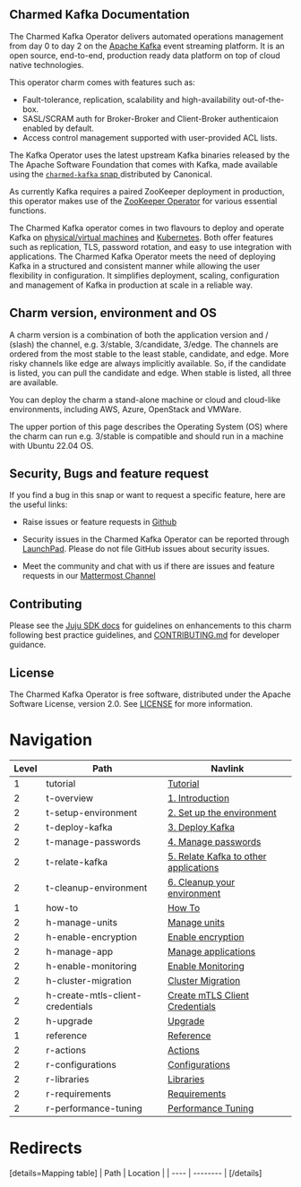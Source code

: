 ## Charmed Kafka Documentation

The Charmed Kafka Operator delivers automated operations management from day 0 to day 2 on the [Apache Kafka](https://kafka.apache.org) event streaming platform. It is an open source, end-to-end, production ready data platform on top of cloud native technologies.

This operator charm comes with features such as:
- Fault-tolerance, replication, scalability and high-availability out-of-the-box.
- SASL/SCRAM auth for Broker-Broker and Client-Broker authenticaion enabled by default.
- Access control management supported with user-provided ACL lists.

The Kafka Operator uses the latest upstream Kafka binaries released by the The Apache Software Foundation that comes with Kafka, made available using the [`charmed-kafka` snap ](https://snapcraft.io/charmed-kafka) distributed by Canonical.

As currently Kafka requires a paired ZooKeeper deployment in production, this operator makes use of the [ZooKeeper Operator](https://github.com/canonical/zookeeper-operator) for various essential functions.

The Charmed Kafka operator comes in two flavours to deploy and operate Kafka on [physical/virtual machines](https://github.com/canonical/kafka-operator) and [Kubernetes](https://github.com/canonical/kafka-k8s-operator). Both offer features such as replication, TLS, password rotation, and easy to use integration with applications. The Charmed Kafka Operator meets the need of deploying Kafka in a structured and consistent manner while allowing the user flexibility in configuration. It simplifies deployment, scaling, configuration and management of Kafka in production at scale in a reliable way.

## Charm version, environment and OS

A charm version is a combination of both the application version and / (slash) the channel, e.g. 3/stable, 3/candidate, 3/edge. The channels are ordered from the most stable to the least stable, candidate, and edge. More risky channels like edge are always implicitly available. So, if the candidate is listed, you can pull the candidate and edge. When stable is listed, all three are available. 

You can deploy the charm a stand-alone machine or cloud and cloud-like environments, including AWS, Azure, OpenStack and VMWare.

The upper portion of this page describes the Operating System (OS) where the charm can run e.g. 3/stable is compatible and should run in a machine with Ubuntu 22.04 OS.


## Security, Bugs and feature request

If you find a bug in this snap or want to request a specific feature, here are the useful links:

* Raise issues or feature requests in [Github](https://github.com/canonical/kafka-operator/issues)

* Security issues in the Charmed Kafka Operator can be reported through [LaunchPad](https://wiki.ubuntu.com/DebuggingSecurity#How%20to%20File). Please do not file GitHub issues about security issues.

* Meet the community and chat with us if there are issues and feature requests in our [Mattermost Channel](https://chat.charmhub.io/charmhub/channels/data-platform)

## Contributing

Please see the [Juju SDK docs](https://juju.is/docs/sdk) for guidelines on enhancements to this charm following best practice guidelines, and [CONTRIBUTING.md](https://github.com/canonical/kafka-operator/blob/main/CONTRIBUTING.md) for developer guidance.

## License

The Charmed Kafka Operator is free software, distributed under the Apache Software License, version 2.0. See [LICENSE](https://github.com/canonical/kafka-operator/blob/main/LICENSE) for more information.

# Navigation

| Level | Path                             | Navlink                                                                               |
|-------|----------------------------------|---------------------------------------------------------------------------------------|
| 1     | tutorial                         | [Tutorial]()                                                                          |
| 2     | t-overview                       | [1. Introduction](/t/charmed-kafka-tutorial-overview/10571)                           |
| 2     | t-setup-environment              | [2. Set up the environment](/t/charmed-kafka-tutorial-setup-environment/10575)        |
| 2     | t-deploy-kafka                   | [3. Deploy Kafka](/t/charmed-kafka-tutorial-deploy-kafka/10567)                       |
| 2     | t-manage-passwords               | [4. Manage passwords](/t/charmed-kafka-tutorial-manage-passwords/10569)               |
| 2     | t-relate-kafka                   | [5. Relate Kafka to other applications](/t/charmed-kafka-tutorial-relate-kafka/10573) |
| 2     | t-cleanup-environment            | [6. Cleanup your environment](/t/charmed-kafka-tutorial-cleanup-environment/10565)    |
| 1     | how-to                           | [How To]()                                                                            |
| 2     | h-manage-units                   | [Manage units](/t/charmed-kafka-how-to-manage-units/10287)                            |
| 2     | h-enable-encryption              | [Enable encryption](/t/charmed-kafka-how-to-enable-encryption/10281)                  |
| 2     | h-manage-app                     | [Manage applications](/t/charmed-kafka-how-to-manage-app/10285)                       |
| 2     | h-enable-monitoring              | [Enable Monitoring](/t/charmed-kafka-how-to-enable-monitoring/10283)                  |
| 2     | h-cluster-migration              | [Cluster Migration](/t/charmed-kafka-how-to-cluster-migration/10951)                  |
| 2     | h-create-mtls-client-credentials | [Create mTLS Client Credentials](/t/create-mtls-client-credentials/11079)             |
| 2     | h-upgrade                        | [Upgrade](/t/charmed-kafka-how-to-upgrade/11814)                                      |
| 1     | reference                        | [Reference]()                                                                         |
| 2     | r-actions                        | [Actions](https://charmhub.io/kafka/actions?channel=3/stable)                         |
| 2     | r-configurations                 | [Configurations](https://charmhub.io/kafka/configure?channel=3/stable)                |
| 2     | r-libraries                      | [Libraries](https://charmhub.io/kafka/libraries/kafka_libs?channel=3/stable)          |
| 2     | r-requirements                   | [Requirements](/t/charmed-kafka-reference-requirements/10563)                         |
| 2     | r-performance-tuning             | [Performance Tuning](/t/charmed-kafka-reference-performace-tuning/10561)              |

# Redirects

[details=Mapping table]
| Path | Location |
| ---- | -------- |
[/details]